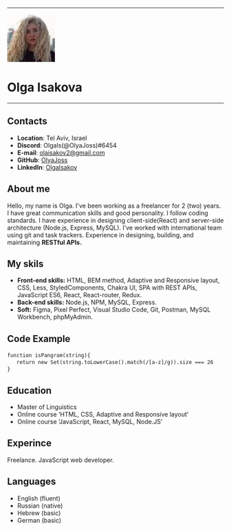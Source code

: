 *********
![OlgaIsakova](/1.jpg)
# Olga Isakova
*********
 ## Contacts
- **Location**: Tel Aviv, Israel
- **Discord**: OlgaIs(@OlyaJoss)#6454
- **E-mail**: olaisakov2@gmail.com
- **GitHub**: [OlyaJoss](https://github.com/OlyaJoss)
- **LinkedIn**: [OlgaIsakov](https://www.linkedin.com/in/olga-isakov-5583a624a/)
## About me
Hello, my name is Olga. I've been working as a freelancer for 2 (two) years.
I have great communication skills and good personality. I follow coding standards. I have experience in designing client-side(React) and server-side architecture (Node.js, Express, MySQL). I’ve worked with international team using git and task trackers. Experience in designing, building, and maintaining **RESTful APIs.**

## My skils
- **Front-end skills:**  HTML, BEM method, Adaptive and Responsive layout, CSS, Less, StyledComponents, Chakra UI, SPA with REST APIs, JavaScript ES6, React, React-router, Redux.
- **Back-end skills:** Node.js, NPM, MySQL, Express.
- **Soft:** Figma, Pixel Perfect, Visual Studio Code,  Git, Postman, MySQL Workbench, phpMyAdmin.

## Code Example
```
function isPangram(string){
   return new Set(string.toLowerCase().match(/[a-z]/g)).size === 26
}
```

## Education
- Master of Linguistics
- Online course ‘HTML, CSS, Adaptive and Responsive layout’
- Online course ‘JavaScript, React, MySQL, Node.JS’

## Experince
Freelance. JavaScript web developer. 

## Languages
- English (fluent)
- Russian (native)
- Hebrew (basic)
- German (basic)
